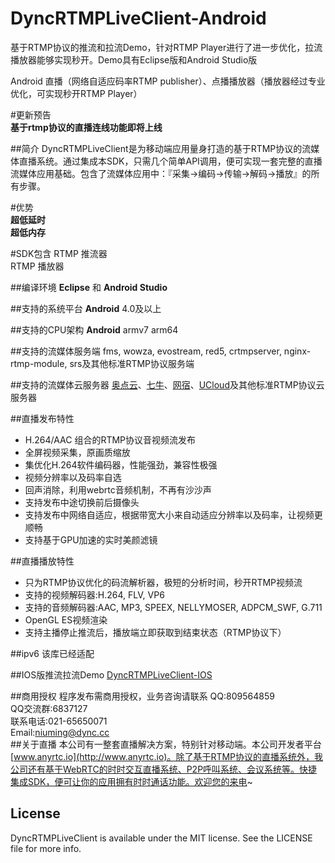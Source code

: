 # DyncRTMPLiveClient-Android
基于RTMP协议的推流和拉流Demo，针对RTMP Player进行了进一步优化，拉流播放器能够实现秒开。Demo具有Eclipse版和Android Studio版

Android 直播（网络自适应码率RTMP publisher）、点播播放器（播放器经过专业优化，可实现秒开RTMP Player）

#更新预告</br>
**基于rtmp协议的直播连线功能即将上线**</br>

##简介
DyncRTMPLiveClient是为移动端应用量身打造的基于RTMP协议的流媒体直播系统。通过集成本SDK，只需几个简单API调用，便可实现一套完整的直播流媒体应用基础。包含了流媒体应用中：『采集->编码->传输->解码->播放』的所有步骤。</br>

#优势</br>
**超低延时**</br>
**超低内存**</br>

#SDK包含
RTMP 推流器</br>
RTMP 播放器</br>

##编译环境
**Eclipse** 和 **Android Studio**

##支持的系统平台
**Android** 4.0及以上

##支持的CPU架构
**Android** armv7 arm64  

##支持的流媒体服务端
fms, wowza, evostream, red5, crtmpserver, nginx-rtmp-module, srs及其他标准RTMP协议服务端

##支持的流媒体云服务器
[奥点云](http://www.aodianyun.com/)、[七牛](http://www.qiniu.com/)、[网宿](http://www.wangsucloud.com/)、[UCloud](https://www.ucloud.cn/)及其他标准RTMP协议云服务器

##直播发布特性
* H.264/AAC 组合的RTMP协议音视频流发布
* 全屏视频采集，原画质缩放
* 集优化H.264软件编码器，性能强劲，兼容性极强
* 视频分辨率以及码率自选
* 回声消除，利用webrtc音频机制，不再有沙沙声
* 支持发布中途切换前后摄像头
* 支持发布中网络自适应，根据带宽大小来自动适应分辨率以及码率，让视频更顺畅
* 支持基于GPU加速的实时美颜滤镜


##直播播放特性
* 只为RTMP协议优化的码流解析器，极短的分析时间，秒开RTMP视频流
* 支持的视频解码器:H.264, FLV, VP6
* 支持的音频解码器:AAC, MP3, SPEEX, NELLYMOSER, ADPCM_SWF, G.711
* OpenGL ES视频渲染
* 支持主播停止推流后，播放端立即获取到结束状态（RTMP协议下）

##ipv6
该库已经适配

##IOS版推流拉流Demo
[DyncRTMPLiveClient-IOS](https://github.com/AnyRTC/DyncRTMPLiveClient-IOS)

##商用授权
程序发布需商用授权，业务咨询请联系
QQ:809564859 </br>
QQ交流群:6837127</br>
联系电话:021-65650071</br>
Email:niuming@dync.cc</br>
##关于直播
本公司有一整套直播解决方案，特别针对移动端。本公司开发者平台[www.anyrtc.io](http://www.anyrtc.io)。除了基于RTMP协议的直播系统外，我公司还有基于WebRTC的时时交互直播系统、P2P呼叫系统、会议系统等。快捷集成SDK，便可让你的应用拥有时时通话功能。欢迎您的来电~
## License

DyncRTMPLiveClient is available under the MIT license. See the LICENSE file for more info.
